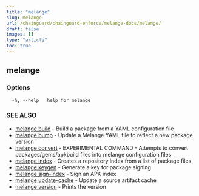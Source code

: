 ```yaml
---
title: "melange"
slug: melange
url: /chainguard/chainguard-enforce/melange-docs/melange/
draft: false
images: []
type: "article"
toc: true
---
```

## melange



### Options

```
  -h, --help   help for melange
```

### SEE ALSO

* [melange build](/chainguard/chainguard-enforce/melange-docs/melange_build/)	 - Build a package from a YAML configuration file
* [melange bump](/chainguard/chainguard-enforce/melange-docs/melange_bump/)	 - Update a Melange YAML file to reflect a new package version
* [melange convert](/chainguard/chainguard-enforce/melange-docs/melange_convert/)	 - EXPERIMENTAL COMMAND - Attempts to convert packages/gems/apkbuild files into melange configuration files
* [melange index](/chainguard/chainguard-enforce/melange-docs/melange_index/)	 - Creates a repository index from a list of package files
* [melange keygen](/chainguard/chainguard-enforce/melange-docs/melange_keygen/)	 - Generate a key for package signing
* [melange sign-index](/chainguard/chainguard-enforce/melange-docs/melange_sign-index/)	 - Sign an APK index
* [melange update-cache](/chainguard/chainguard-enforce/melange-docs/melange_update-cache/)	 - Update a source artifact cache
* [melange version](/chainguard/chainguard-enforce/melange-docs/melange_version/)	 - Prints the version

